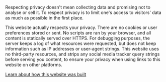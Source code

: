Respecting privacy doesn't mean collecting data and promising not to analyse or sell it. To respect privacy is to limit one's access to visitors' data as much as possible in the first place.   
   
This website actually respects your privacy. There are no cookies or user preferences stored or sent. No scripts are ran by your browser, and all content is statically served over HTTPS. For debugging purposes, the server keeps a log of what resources were requested, but does not keep information such as IP addresses or user-agent strings. This website uses no third-party resources, and strips any social media tracker query strings before serving you content, to ensure your privacy when using links to this website on other platforms.   
   
[Learn about how this website was built](/meta/build-process)